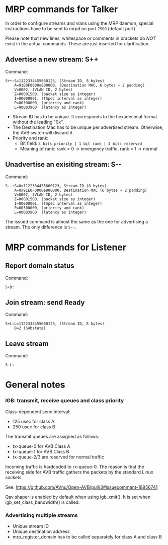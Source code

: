 # MRP commands for Talker

In order to configure streams and vlans using the MRP daemon, special instructions
have to be sent to mrpd on port `7500` (default port).

Please note that new lines, whitespace or comments in brackets do *NOT* exist in
the actual commands.
These are just inserted for clarification.

## Advertise a new stream: S++

Command:
```
S++:S=1122334455660123, (Stream ID, 8 bytes)
    A=91E0F0000e800000, (Destination MAC, 6 bytes + 2 padding)
    V=0002, (VLAN ID, 2 bytes)
    Z=00001500, (packet size as integer)
    I=00000001, (TSpec interval as integer)
    P=00300000, (priority and rank)
    L=00003900  (latency as integer)
```
* Stream ID has to be unique. It corresponds to the hexadecimal format without
  the leading "0x".
* The Destination Mac has to be unique per advertised stream. Otherwise, the AVB
  switch will discard it.
* Priority and rank:
  * Bit field: `3 bits priority | 1 bit rank | 4 bits reserved`
  * Meaning of rank: rank = 0 -> emergency traffic, rank = 1 -> normal


## Unadvertise an exisiting stream: S--

Command:
```
S--:S=0x1122334455660123, Stream ID (8 bytes)
    A=0x91E0F0000e800000, Destination MAC (6 bytes + 2 padding)
    V=0002, (VLAN ID, 2 bytes)
    Z=00001500, (packet size as integer)
    I=00000001, (TSpec interval as integer)
    P=00300000, (priority and rank)
    L=00003900  (latency as integer)
```

The issued command is almost the same as the one for advertising a stream. The
only difference is `S--`.


# MRP commands for Listener

## Report domain status

Command:
```
S+D:
```

## Join stream: send Ready

Command:
```
S+L:L=1122334455660123, (Stream ID, 8 bytes)
    D=2 (Substate)
```

## Leave stream

Command:
```
S-L:
```

# General notes

### IGB: transmit, receive queues and class priority

Class-dependent send interval:
* 125 usec for class A
* 250 usec for class B

The transmit queues are assigned as follows:
* tx-queue-0 for AVB Class A
* tx-queue-1 for AVB Class B
* tx-queue-2/3 are reserved for normal traffic

Incoming traffic is hardcoded to rx-queue-0. The reason is that the receiving side
for AVB traffic gathers the packets by the standard Linux sockets.

See: https://github.com/AVnu/Open-AVB/pull/3#issuecomment-18956741

Qav shaper is enabled by default when using igb_xmit(). It is set when igb_set_class_bandwidth() is called.

### Advertising multiple streams

* Unique stream ID
* Unique destination address
* mrp_register_domain has to be called separately for class A and class B
